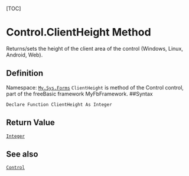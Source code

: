 [TOC]
# Control.ClientHeight Method
Returns/sets the height of the client area of the control (Windows, Linux, Android, Web).
## Definition
Namespace: [`My.Sys.Forms`](My.Sys.Forms.md)
`ClientHeight` is method of the Control control, part of the freeBasic framework MyFbFramework.
##Syntax
```freeBasic
Declare Function ClientHeight As Integer
```


## Return Value
[`Integer`]("https://www.freebasic.net/wiki/KeyPgInteger")
## See also
[`Control`](Control.md)
